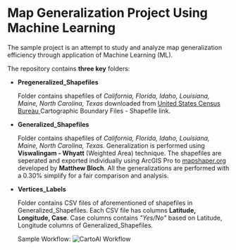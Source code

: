 # Map Generalization Project Using Machine Learning
The sample project is an attempt to study and analyze map generalization efficiency through application of Machine Learning (ML).

The repository contains <b>three key</b> folders:
<ul>
<li> <b> Pregeneralized_Shapefiles </b> </li> <p>Folder contains shapefiles of <i>California, Florida, Idaho, Louisiana, Maine, North Carolina, Texas</i> downloaded from <a href = "https://www.census.gov/geographies/mapping-files/time-series/geo/carto-boundary-file.html"> United States Census Bureau </a> Cartographic Boundary Files - Shapefile link.</p>
<li><b> Generalized_Shapefiles </b> </li> <p> Folder contains shapefiles of <i>California, Florida, Idaho, Louisiana, Maine, North Carolina, Texas.</i> Generalization is performed using <b>Viswalingam - Whyatt</b> (Weighted Area) technique. The shapefiles are seperated and exported individually using ArcGIS Pro to <a href = "https://mapshaper.org/">mapshaper.org</a> developed by <b>Matthew Bloch</b>. All the generalizations are performed with a  0.30% simplify for a fair comparison and analysis.</p>
<li><b>Vertices_Labels</b></li> <p> Folder contains CSV files of aforementioned of shapefiles in Generalized_Shapefiles. Each CSV file has columns <b> Latitude, Longitude, Case</b>. Case columns contains <i>"Yes/No"</i> based on Latitude, Longitude columns of Generalized_Shapefiles. </p>

Sample Workflow:
<img src="C:\Users\Sidrcs\Documents\Github\map_generalisation_ml\DesignAssests" alt="CartoAI Workflow">


